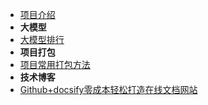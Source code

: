 * [项目介绍](zh-cn/项目介绍.md)
* **大模型**
 * [大模型排行](zh-cn/大模型/排行榜.md)
* **项目打包**
 * [项目常用打包方法](zh-cn/项目打包/项目常用打包方法.md)
* **技术博客**
 * [Github+docsify零成本轻松打造在线文档网站](zh-cn/技术博客/Github+docsify零成本轻松打造在线文档.md)